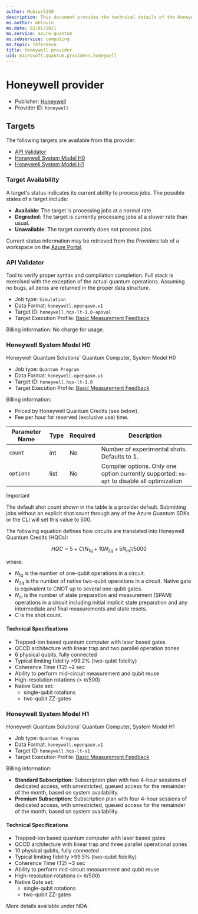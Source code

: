 ```yaml
---
author: Mobius5150
description: This document provides the technical details of the Honeywell quantum provider
ms.author: mblouin
ms.date: 02/01/2021
ms.service: azure-quantum
ms.subservice: computing
ms.topic: reference
title: Honeywell provider
uid: microsoft.quantum.providers.honeywell
---
```


# Honeywell provider

- Publisher: [Honeywell](https://www.honeywell.com)
- Provider ID: `honeywell`

## Targets

The following targets are available from this provider:

- [API Validator](#api-validator)
- [Honeywell System Model H0](#honeywell-system-model-h0)
- [Honeywell System Model H1](#honeywell-system-model-h1)

### Target Availability

A target's status indicates its current ability to process jobs. The possible states of a target include:

- **Available**: The target is processing jobs at a normal rate.
- **Degraded**: The target is currently processing jobs at a slower rate than usual.
- **Unavailable**: The target currently does not process jobs.

Current status information may be retrieved from the *Providers* tab of a workspace on the [Azure Portal](https://portal.azure.com).

### API Validator

Tool to verify proper syntax and compilation completion. Full stack is exercised with the exception of the actual quantum operations. Assuming no bugs, all zeros are returned in the proper data structure.

- Job type: `Simulation`
- Data Format: `honeywell.openqasm.v1`
- Target ID: `honeywell.hqs-lt-1.0-apival`
- Target Execution Profile: [Basic Measurement Feedback](xref:microsoft.quantum.target-profiles)

Billing information:  No charge for usage.

### Honeywell System Model H0

Honeywell Quantum Solutions' Quantum Computer, System Model H0

- Job type: `Quantum Program`
- Data Format: `honeywell.openqasm.v1`
- Target ID: `honeywell.hqs-lt-1.0`
- Target Execution Profile: [Basic Measurement Feedback](xref:microsoft.quantum.target-profiles)

Billing information:

- Priced by Honeywell Quantum Credits (see below).
- Fee per hour for reserved (exclusive use) time.

| Parameter Name | Type     | Required | Description |
|----------------|----------|----------|-------------|
| `count`   | int  | No | Number of experimental shots. Defaults to 1. |
| `options` | list | No | Compiler options. Only one option currently supported: `no-opt` to disable all optimization |

> [!IMPORTANT]
> The default shot count shown in the table is a provider default. Submitting jobs without an explicit shot count through any of the Azure Quantum SDKs or the CLI will set this value to 500.

The following equation defines how circuits are translated into Honeywell Quantum Credits (HQCs):

$$
HQC = 5 + C(N_{1q} + 10 N_{2q} + 5 N_m)/5000
$$

where:

- $N_{1q}$ is the number of one-qubit operations in a circuit.
- $N_{2q}$ is the number of native two-qubit operations in a circuit. Native gate is equivalent to CNOT up to several one-qubit gates.
- $N_{m}$ is the number of state preparation and measurement (SPAM) operations in a circuit including initial implicit state preparation and any intermediate and final measurements and state resets.
- $C$ is the shot count.

#### Technical Specifications

- Trapped-ion based quantum computer with laser based gates
- QCCD architecture with linear trap and two parallel operation zones
- 6 physical qubits, fully connected
- Typical limiting fidelity >99.2% (two-qubit fidelity)
- Coherence Time (T2) ~2 sec
- Ability to perform mid-circuit measurement and qubit reuse
- High-resolution rotations (> $\pi$/500)
- Native Gate set:
  - single-qubit rotations
  - two-qubit ZZ-gates

### Honeywell System Model H1

Honeywell Quantum Solutions' Quantum Computer, System Model H1

- Job type: `Quantum Program`
- Data Format: `honeywell.openqasm.v1`
- Target ID: `honeywell.hqs-lt-s1`
- Target Execution Profile: [Basic Measurement Feedback](xref:microsoft.quantum.target-profiles)

Billing information:

- **Standard Subscription:**
Subscription plan with two 4-hour sessions of dedicated access, with unrestricted, queued access for the remainder of the month, based on system availability.
- **Premium Subscription:**
Subscription plan with four 4-hour sessions of dedicated access, with unrestricted, queued access for the remainder of the month, based on system availability.

#### Technical Specifications

- Trapped-ion based quantum computer with laser based gates
- QCCD architecture with linear trap and three parallel operational zones
- 10 physical qubits, fully connected
- Typical limiting fidelity >99.5% (two-qubit fidelity)
- Coherence Time (T2) ~3 sec
- Ability to perform mid-circuit measurement and qubit reuse
- High-resolution rotations (> $\pi$/500)
- Native Gate set:
  - single-qubit rotations
  - two-qubit ZZ-gates

More details available under NDA.

